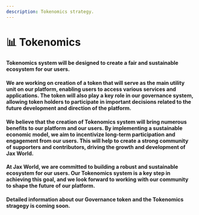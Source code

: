 ```yaml
---
description: Tokenomics strategy.
---
```


# 📊 Tokenomics

#### Tokenomics system will be designed to create a fair and sustainable ecosystem for our users.&#x20;

#### We are working on creation of a token that will serve as the main utility unit on our platform, enabling users to access various services and applications. The token will also play a key role in our governance system, allowing token holders to participate in important decisions related to the future development and direction of the platform.

#### We believe that the creation of Tokenomics system will bring numerous benefits to our platform and our users. By implementing a sustainable economic model, we aim to incentivize long-term participation and engagement from our users. This will help to create a strong community of supporters and contributors, driving the growth and development of Jax World.

#### At Jax World, we are committed to building a robust and sustainable ecosystem for our users. Our Tokenomics system is a key step in achieving this goal, and we look forward to working with our community to shape the future of our platform.

#### &#x20;Detailed information about our Governance token and the Tokenomics stragegy is coming soon.
